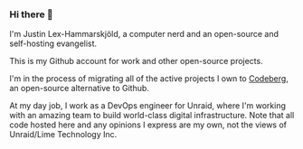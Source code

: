 ### Hi there 👋

I'm Justin Lex-Hammarskjöld, a computer nerd and an open-source and self-hosting evangelist.

This is my Github account for work and other open-source projects.

I'm in the process of migrating all of the active projects I own to [Codeberg](https://codeberg.org/jlh), an open-source alternative to Github.

At my day job, I work as a DevOps engineer for Unraid, where I'm working with an amazing team to build world-class digital infrastructure. 
Note that all code hosted here and any opinions I express are my own, not the views of Unraid/Lime Technology Inc.

<!--
**JustinLex/JustinLex** is a ✨ _special_ ✨ repository because its `README.md` (this file) appears on your GitHub profile.

Here are some ideas to get you started:

- 🔭 I’m currently working on ...
- 🌱 I’m currently learning ...
- 👯 I’m looking to collaborate on ...
- 🤔 I’m looking for help with ...
- 💬 Ask me about ...
- 📫 How to reach me: ...
- 😄 Pronouns: ...
- ⚡ Fun fact: ...
-->
